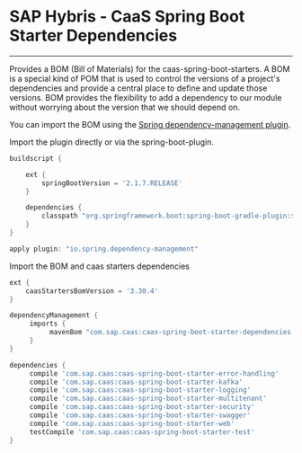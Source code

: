 # SAP Hybris - CaaS Spring Boot Starter Dependencies
---
Provides a BOM (Bill of Materials) for the caas-spring-boot-starters. 
A BOM is a special kind of POM that is used to control the versions of a project's dependencies and provide a central place to define and update those versions. BOM provides the flexibility to add a dependency to our module without worrying about the version that we should depend on.

You can import the BOM using the [Spring dependency-management plugin](https://docs.spring.io/dependency-management-plugin/docs/current/reference/html/).

Import the plugin directly or via the spring-boot-plugin.
```groovy
buildscript {

    ext {
        springBootVersion = '2.1.7.RELEASE'
    }

    dependencies {
        classpath "org.springframework.boot:spring-boot-gradle-plugin:${springBootVersion}"
    }
}

apply plugin: "io.spring.dependency-management"
```

Import the BOM and caas starters dependencies
```groovy
ext {
	caasStartersBomVersion = '3.30.4'
}

dependencyManagement {
     imports {
          mavenBom "com.sap.caas:caas-spring-boot-starter-dependencies:${caasStartersBomVersion}"
     }
}

dependencies {
     compile 'com.sap.caas:caas-spring-boot-starter-error-handling'
     compile 'com.sap.caas:caas-spring-boot-starter-kafka'
     compile 'com.sap.caas:caas-spring-boot-starter-logging'
     compile 'com.sap.caas:caas-spring-boot-starter-multitenant'
     compile 'com.sap.caas:caas-spring-boot-starter-security'
     compile 'com.sap.caas:caas-spring-boot-starter-swagger'
     compile 'com.sap.caas:caas-spring-boot-starter-web'
     testCompile 'com.sap.caas:caas-spring-boot-starter-test'
}
```

